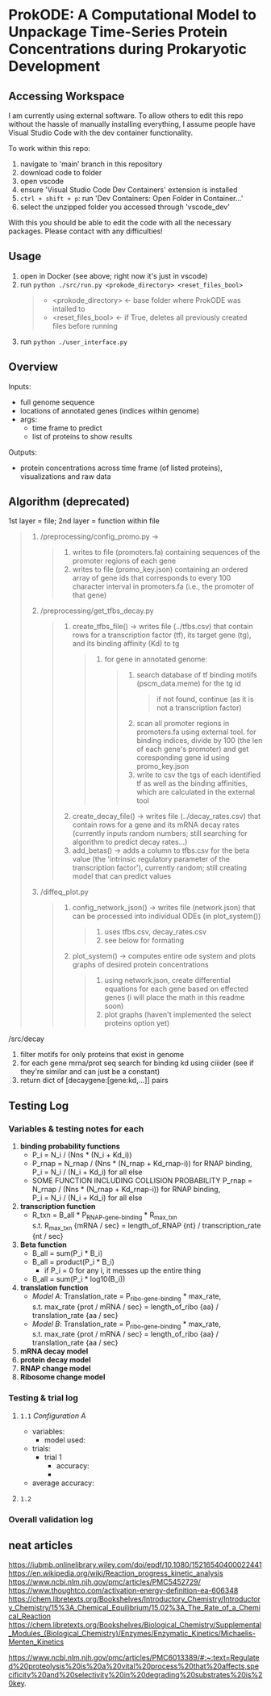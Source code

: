 # ProkODE: A Computational Model to Unpackage Time-Series Protein Concentrations during Prokaryotic Development

## Accessing Workspace

I am currently using external software. To allow others to edit this repo without the hassle of manually installing everything, I assume people have Visual Studio Code with the dev container functionality.

To work within this repo:

1. navigate to 'main' branch in this repository
2. download code to folder
3. open vscode
4. ensure 'Visual Studio Code Dev Containers' extension is installed
5. `ctrl + shift + p`: run 'Dev Containers: Open Folder in Container...'
6. select the unzipped folder you accessed through 'vscode_dev'

With this you should be able to edit the code with all the necessary packages. Please contact with any difficulties!

## Usage

<!--- in the future add a param for input folder --->

1. open in Docker (see above; right now it's just in vscode)
2. run `python ./src/run.py <prokode_directory> <reset_files_bool>`
   > - \<prokode_directory> <- base folder where ProkODE was intalled to
   > - \<reset_files_bool> <- if True, deletes all previously created files before running
3. run `python ./user_interface.py`

## Overview

Inputs:

- full genome sequence
- locations of annotated genes (indices within genome)
- args:
  - time frame to predict
  - list of proteins to show results

Outputs:

- protein concentrations across time frame (of listed proteins), visualizations and raw data

## Algorithm (deprecated)

1st layer = file; 2nd layer = function within file

> 1. /preprocessing/config_promo.py ->
>    > 1. writes to file (promoters.fa) containing sequences of the promoter regions of each gene
>    > 2. writes to file (promo_key.json) containing an ordered array of gene ids that corresponds to every 100 character interval in promoters.fa (i.e., the promoter of that gene)
> 2. /preprocessing/get_tfbs_decay.py
>    > 1. create_tfbs_file() -> writes file (../tfbs.csv) that contain rows for a transcription factor (tf), its target gene (tg), and its binding affinity (Kd) to tg
>    >    > 1. for gene in annotated genome:
>    >    >    > 1. search database of tf binding motifs (pscm_data.meme) for the tg id
>    >    >    >    > if not found, continue (as it is not a transcription factor)
>    >    >    > 2. scan all promoter regions in promoters.fa using external tool. for binding indices, divide by 100 (the len of each gene's promoter) and get coresponding gene id using promo_key.json
>    >    >    > 3. write to csv the tgs of each identified tf as well as the binding affinities, which are calculated in the external tool
>    > 1. create_decay_file() -> writes file (../decay_rates.csv) that contain rows for a gene and its mRNA decay rates (currently inputs random numbers; still searching for algorithm to predict decay rates...)
>    > 1. add_betas() -> adds a column to tfbs.csv for the beta value (the 'intrinsic regulatory parameter of the transcription factor'), currently random; still creating model that can predict values
> 3. /diffeq_plot.py
>    > 1. config_network_json() -> writes file (network.json) that can be processed into individual ODEs (in plot_system())
>    >    > 1. uses tfbs.csv, decay_rates.csv
>    >    > 2. see below for formating
>    > 2. plot_system() -> computes entire ode system and plots graphs of desired protein concentrations
>    >    > 1. using network.json, create differential equations for each gene based on effected genes (i will place the math in this readme soon)
>    >    > 2. plot graphs (haven't implemented the select proteins option yet)

/src/decay

1. filter motifs for only proteins that exist in genome
2. for each gene mrna/prot seq search for binding kd using ciiider (see if they're similar and can just be a constant)
3. return dict of [decaygene:[gene:kd,...]] pairs

## Testing Log

### Variables & testing notes for each
1. **binding probability functions**
   - P_i = N_i / (Nns * (N_i + Kd_i))
   - P_rnap = N_rnap / (Nns * (N_rnap + Kd_rnap-i)) for RNAP binding, \
   P_i = N_i / (N_i + Kd_i) for all else
   - SOME FUNCTION INCLUDING COLLISION PROBABILITY P_rnap = N_rnap / (Nns * (N_rnap + Kd_rnap-i)) for RNAP binding, \
   P_i = N_i / (N_i + Kd_i) for all else
2. **transcription function**
   - R_txn = B_all * P<sub>RNAP-gene-binding</sub> * R<sub>max_txn</sub>\
   s.t. R<sub>max_txn</sub> {mRNA / sec} = length_of_RNAP {nt} / transcription_rate {nt / sec}
2. **Beta function**
   - B_all = sum(P_i * B_i)
   - B_all = product(P_i * B_i)
      - if P_i = 0 for any i, it messes up the entire thing
   - B_all = sum(P_i * log10(B_i))
3. **translation function**
   - *Model A*: Translation_rate = P<sub>ribo-gene-binding</sub> * max_rate,\
   s.t. max_rate {prot / mRNA / sec} = length_of_ribo {aa} / translation_rate {aa / sec}
   - *Model B*: Translation_rate = P<sub>ribo-gene-binding</sub> * max_rate,\
   s.t. max_rate {prot / mRNA / sec} = length_of_ribo {aa} / translation_rate {aa / sec}
2. **mRNA decay model**
4. **protein decay model**
5. **RNAP change model**
6. **Ribosome change model**

### Testing & trial log

1. `1.1` *Configuration A*
   - variables:
      - model used:
   - trials:
      - trial 1
         - accuracy:
         - 
   - average accuracy:

2. `1.2`

### Overall validation log


## neat articles
https://iubmb.onlinelibrary.wiley.com/doi/epdf/10.1080/15216540400022441
https://en.wikipedia.org/wiki/Reaction_progress_kinetic_analysis
https://www.ncbi.nlm.nih.gov/pmc/articles/PMC5452729/
https://www.thoughtco.com/activation-energy-definition-ea-606348
https://chem.libretexts.org/Bookshelves/Introductory_Chemistry/Introductory_Chemistry/15%3A_Chemical_Equilibrium/15.02%3A_The_Rate_of_a_Chemical_Reaction
https://chem.libretexts.org/Bookshelves/Biological_Chemistry/Supplemental_Modules_(Biological_Chemistry)/Enzymes/Enzymatic_Kinetics/Michaelis-Menten_Kinetics

https://www.ncbi.nlm.nih.gov/pmc/articles/PMC6013389/#:~:text=Regulated%20proteolysis%20is%20a%20vital%20process%20that%20affects,specificity%20and%20selectivity%20in%20degrading%20substrates%20is%20key.
